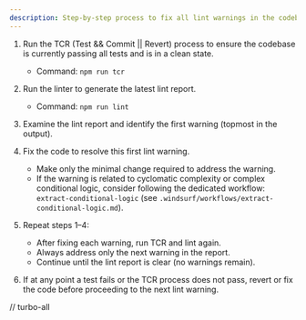 ```yaml
---
description: Step-by-step process to fix all lint warnings in the codebase
---
```


1. Run the TCR (Test && Commit || Revert) process to ensure the codebase is currently passing all tests and is in a clean state.
   - Command: `npm run tcr`

2. Run the linter to generate the latest lint report.
   - Command: `npm run lint`

3. Examine the lint report and identify the first warning (topmost in the output).

4. Fix the code to resolve this first lint warning.
   - Make only the minimal change required to address the warning.
   - If the warning is related to cyclomatic complexity or complex conditional logic, consider following the dedicated workflow: `extract-conditional-logic` (see `.windsurf/workflows/extract-conditional-logic.md`).

5. Repeat steps 1–4:
   - After fixing each warning, run TCR and lint again.
   - Always address only the next warning in the report.
   - Continue until the lint report is clear (no warnings remain).

6. If at any point a test fails or the TCR process does not pass, revert or fix the code before proceeding to the next lint warning.

// turbo-all
